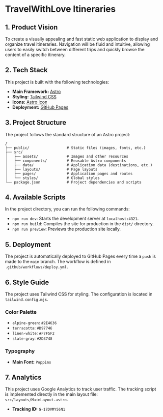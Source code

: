 # TravelWithLove Itineraries

## 1. Product Vision

To create a visually appealing and fast static web application to display and organize travel itineraries. Navigation will be fluid and intuitive, allowing users to easily switch between different trips and quickly browse the content of a specific itinerary.

## 2. Tech Stack

This project is built with the following technologies:

- **Main Framework:** [Astro](https://astro.build/)
- **Styling:** [Tailwind CSS](https://tailwindcss.com/)
- **Icons:** [Astro Icon](https://github.com/natemoo-re/astro-icon#readme)
- **Deployment:** [GitHub Pages](https://pages.github.com/)

## 3. Project Structure

The project follows the standard structure of an Astro project:

```
/
├── public/                 # Static files (images, fonts, etc.)
├── src/
│   ├── assets/             # Images and other resources
│   ├── components/         # Reusable Astro components
│   ├── data/               # Application data (destinations, etc.)
│   ├── layouts/            # Page layouts
│   ├── pages/              # Application pages and routes
│   └── styles/             # Global styles
└── package.json            # Project dependencies and scripts
```

## 4. Available Scripts

In the project directory, you can run the following commands:

- `npm run dev`: Starts the development server at `localhost:4321`.
- `npm run build`: Compiles the site for production in the `dist/` directory.
- `npm run preview`: Previews the production site locally.

## 5. Deployment

The project is automatically deployed to GitHub Pages every time a `push` is made to the `main` branch. The workflow is defined in `.github/workflows/deploy.yml`.

## 6. Style Guide

The project uses Tailwind CSS for styling. The configuration is located in `tailwind.config.mjs`.

### Color Palette

- `alpine-green`: `#2E4636`
- `terracotta`: `#D97746`
- `linen-white`: `#F7F5F2`
- `slate-gray`: `#2D3748`

### Typography

- **Main Font:** `Poppins`

## 7. Analytics

This project uses Google Analytics to track user traffic. The tracking script is implemented directly in the main layout file: `src/layouts/MainLayout.astro`.

- **Tracking ID:** `G-17DVMY56N1`
